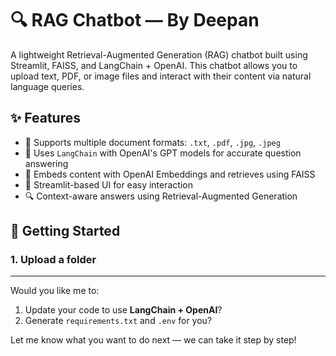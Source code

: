 # 🔍 RAG Chatbot — By Deepan

A lightweight Retrieval-Augmented Generation (RAG) chatbot built using Streamlit, FAISS, and LangChain + OpenAI. This chatbot allows you to upload text, PDF, or image files and interact with their content via natural language queries.

## ✨ Features

- 📄 Supports multiple document formats: `.txt`, `.pdf`, `.jpg`, `.jpeg`
- 🤖 Uses `LangChain` with OpenAI's GPT models for accurate question answering
- 🧠 Embeds content with OpenAI Embeddings and retrieves using FAISS
- 💬 Streamlit-based UI for easy interaction
- 🔍 Context-aware answers using Retrieval-Augmented Generation

## 🚀 Getting Started

### 1. Upload a folder


---

Would you like me to:

1. Update your code to use **LangChain + OpenAI**?
2. Generate `requirements.txt` and `.env` for you?

Let me know what you want to do next — we can take it step by step!


